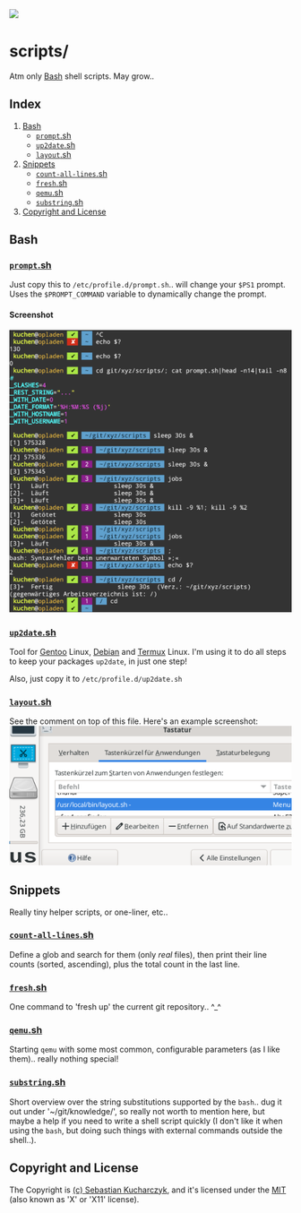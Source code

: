 <img src="https://kekse.biz/php/count.php?draw&override=github:scripts&fg=120,130,40&size=48&v=16" />

# scripts/
Atm only [Bash](#bash) shell scripts. May grow..

## Index
1. [Bash](#bash)
	* [`prompt`.sh](#promptsh)
	* [`up2date`.sh](#up2datesh)
    * [`layout`.sh](#layoutsh)
2. [Snippets](#snippets)
    * [`count-all-lines`.sh](#count-all-lines)
    * [`fresh`.sh](#freshsh)
    * [`qemu`.sh](#qemush)
    * [`substring`.sh](#substringsh)
3. [Copyright and License](#copyright-and-license)

## Bash

### [`prompt`.sh](bash/prompt.sh)
Just copy this to `/etc/profile.d/prompt.sh`.. will change your `$PS1` prompt.
Uses the `$PROMPT_COMMAND` variable to dynamically change the prompt.

#### Screenshot
![$PS1](docs/prompt.sh.png)

### [`up2date`.sh](bash/up2date.sh)
Tool for [Gentoo](https://gentoo.org/) Linux, [Debian](https://debian.org/) and [Termux](https://termux.dev/) Linux.
I'm using it to do all steps to keep your packages `up2date`, in just one step!

Also, just copy it to `/etc/profile.d/up2date.sh`

### [`layout`.sh](bash/layout.sh)
See the comment on top of this file. Here's an example screenshot: ![layout.sh](docs/layout.sh.png)

## Snippets
Really tiny helper scripts, or one-liner, etc..

### [`count-all-lines`.sh](snippets/count-all-lines.sh)
Define a glob and search for them (only _real_ files), then print their line counts (sorted, ascending),
plus the total count in the last line.

### [`fresh`.sh](snippets/fresh.sh)
One command to 'fresh up' the current git repository.. ^\_^

### [`qemu`.sh](snippets/qemu.sh)
Starting `qemu` with some most common, configurable parameters (as I like them).. really nothing special!

### [`substring`.sh](dunno/substring.sh)
Short overview over the string substitutions supported by the `bash`.. dug it out under '~/git/knowledge/',
so really not worth to mention here, but maybe a help if you need to write a shell script quickly (I don't
like it when using the `bash`, but doing such things with external commands outside the shell..).

## Copyright and License
The Copyright is [(c) Sebastian Kucharczyk](./COPYRIGHT.txt),
and it's licensed under the [MIT](./LICENSE.txt) (also known as 'X' or 'X11' license).

